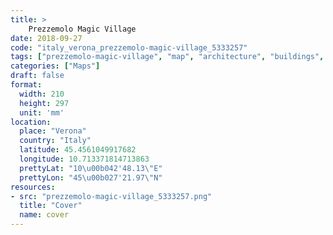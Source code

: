 ```yaml
---
title: > 
    Prezzemolo Magic Village
date: 2018-09-27
code: "italy_verona_prezzemolo-magic-village_5333257"
tags: ["prezzemolo-magic-village", "map", "architecture", "buildings", "Verona", "Italy"]
categories: ["Maps"]
draft: false
format:
  width: 210
  height: 297
  unit: 'mm'
location:
  place: "Verona"
  country: "Italy"
  latitude: 45.4561049917682
  longitude: 10.713371814713863
  prettyLat: "10\u00b042'48.13\"E"
  prettyLon: "45\u00b027'21.97\"N"
resources:
- src: "prezzemolo-magic-village_5333257.png"
  title: "Cover"
  name: cover
---
```

